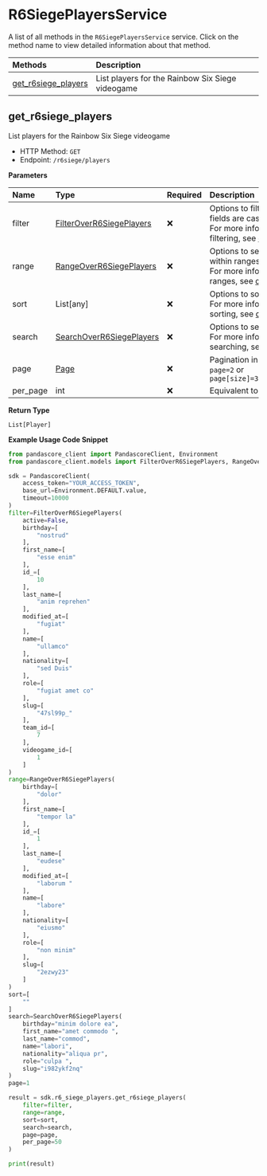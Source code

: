 # R6SiegePlayersService

A list of all methods in the `R6SiegePlayersService` service. Click on the method name to view detailed information about that method.

| Methods                                     | Description                                      |
| :------------------------------------------ | :----------------------------------------------- |
| [get_r6siege_players](#get_r6siege_players) | List players for the Rainbow Six Siege videogame |

## get_r6siege_players

List players for the Rainbow Six Siege videogame

- HTTP Method: `GET`
- Endpoint: `/r6siege/players`

**Parameters**

| Name     | Type                                                              | Required | Description                                                                                                                                         |
| :------- | :---------------------------------------------------------------- | :------- | :-------------------------------------------------------------------------------------------------------------------------------------------------- |
| filter   | [FilterOverR6SiegePlayers](../models/FilterOverR6SiegePlayers.md) | ❌       | Options to filter results. String fields are case sensitive <br/>For more information on filtering, see [docs](/docs/filtering-and-sorting#filter). |
| range    | [RangeOverR6SiegePlayers](../models/RangeOverR6SiegePlayers.md)   | ❌       | Options to select results within ranges <br/>For more information on ranges, see [docs](/docs/filtering-and-sorting#range).                         |
| sort     | List[any]                                                         | ❌       | Options to sort results <br/>For more information on sorting, see [docs](/docs/filtering-and-sorting#sort).                                         |
| search   | [SearchOverR6SiegePlayers](../models/SearchOverR6SiegePlayers.md) | ❌       | Options to search results <br/>For more information on searching, see [docs](/docs/filtering-and-sorting#search).                                   |
| page     | [Page](../models/Page.md)                                         | ❌       | Pagination in the form of `page=2` or `page[size]=30&page[number]=2`                                                                                |
| per_page | int                                                               | ❌       | Equivalent to `page[size]`                                                                                                                          |

**Return Type**

`List[Player]`

**Example Usage Code Snippet**

```python
from pandascore_client import PandascoreClient, Environment
from pandascore_client.models import FilterOverR6SiegePlayers, RangeOverR6SiegePlayers, SearchOverR6SiegePlayers

sdk = PandascoreClient(
    access_token="YOUR_ACCESS_TOKEN",
    base_url=Environment.DEFAULT.value,
    timeout=10000
)
filter=FilterOverR6SiegePlayers(
    active=False,
    birthday=[
        "nostrud"
    ],
    first_name=[
        "esse enim"
    ],
    id_=[
        10
    ],
    last_name=[
        "anim reprehen"
    ],
    modified_at=[
        "fugiat"
    ],
    name=[
        "ullamco"
    ],
    nationality=[
        "sed Duis"
    ],
    role=[
        "fugiat amet co"
    ],
    slug=[
        "47sl99p_"
    ],
    team_id=[
        7
    ],
    videogame_id=[
        1
    ]
)
range=RangeOverR6SiegePlayers(
    birthday=[
        "dolor"
    ],
    first_name=[
        "tempor la"
    ],
    id_=[
        1
    ],
    last_name=[
        "eudese"
    ],
    modified_at=[
        "laborum "
    ],
    name=[
        "labore"
    ],
    nationality=[
        "eiusmo"
    ],
    role=[
        "non minim"
    ],
    slug=[
        "2ezwy23"
    ]
)
sort=[
    ""
]
search=SearchOverR6SiegePlayers(
    birthday="minim dolore ea",
    first_name="amet commodo ",
    last_name="commod",
    name="labori",
    nationality="aliqua pr",
    role="culpa ",
    slug="i982ykf2nq"
)
page=1

result = sdk.r6_siege_players.get_r6siege_players(
    filter=filter,
    range=range,
    sort=sort,
    search=search,
    page=page,
    per_page=50
)

print(result)
```

<!-- This file was generated by liblab | https://liblab.com/ -->
